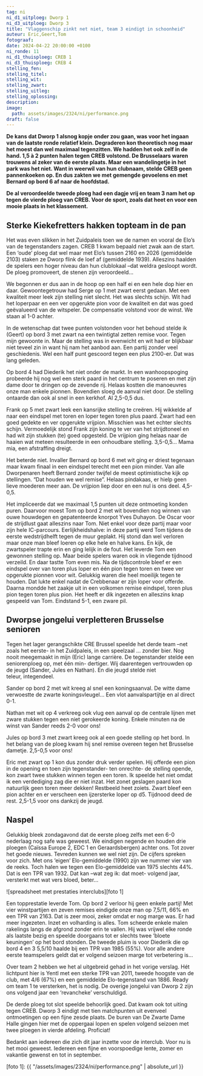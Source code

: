 ```yaml
---
tag: ni
ni_d1_uitploeg: Dworp 1
ni_d3_uitploeg: Dworp 3
title: "Vlaggenschip zinkt net niet, team 3 eindigt in schoonheid"
auteur: Eric,Geert,Tom 
fotograaf: 
date: 2024-04-22 20:00:00 +0100
ni_ronde: 11
ni_d1_thuisploeg: CREB 1
ni_d3_thuisploeg: CREB 4
stelling_fen:
stelling_titel:
stelling_wit:
stelling_zwart:
stelling_uitleg:
stelling_oplossing:
description:
image:
  path: assets/images/2324/ni/performance.png
draft: false
---
```

**De kans dat Dworp 1 alsnog kopje onder zou gaan, was voor het ingaan van de laatste ronde relatief klein. Degraderen kon theoretisch nog maar het moest dan wel maximaal tegenzitten. We hadden het ook zelf in de hand. 1,5 à 2 punten halen tegen CREB volstond. De Brusselaars waren trouwens al zeker van de eerste plaats. Maar een wandelingetje in het park was het niet. Want in weerwil van hun clubnaam, stelde CREB geen pannenkoeken op. En dus zakten we met gemengde gevoelens en met Bernard op bord 6 af naar de hoofdstad.**<!--more-->

**De al veroordeelde tweede ploeg had een dagje vrij en team 3 nam het op tegen de vierde ploeg van CREB. Voor de sport, zoals dat heet en voor een mooie plaats in het klassement.**

## Sterke Kiekefretters hakken topteam in de pan

Het was even slikken in het Zuidpaleis toen we de namen en vooral de Elo’s van de tegenstanders zagen. CREB 1 kwam bepaald niet zwak aan de start. Een ‘oude’ ploeg dat wel maar met Elo’s tussen 2160 en 2026 (gemiddelde 2103) staken ze Dworp flink de loef af (gemiddelde 1939). Alleszins haalden de spelers een hoger niveau dan hun clublokaal –dat weldra gesloopt wordt. De ploeg promoveert, de stenen zijn veroordeeld...

We begonnen er dus aan in de hoop op een half ei en een hele dop hier en daar. Gewoontegetrouw had Serge op 1 met zwart eerst gedaan. Met een kwaliteit meer leek zijn stelling niet slecht. Het was slechts schijn. Wit had het loperpaar en een ver opgerukte pion voor de kwaliteit en dat was goed geëvalueerd van de witspeler. De compensatie volstond voor de winst. We staan al 1-0 achter.

In de wetenschap dat twee punten volstonden voor het behoud stelde ik (Geert) op bord 3 met zwart na een twintigtal zetten remise voor. Tegen mijn gewoonte in. Maar de stelling was in evenwicht en wit had er blijkbaar niet teveel zin in want hij nam het aanbod aan. Een partij zonder veel geschiedenis. Wel een half punt gescoord tegen een plus 2100-er. Dat was lang geleden.

Op bord 4 had Diederik het niet onder de markt. In een wanhoopspoging probeerde hij nog wel een sterk paard in het centrum te poseren en met zijn dame door te dringen op de zevende rij. Helaas kostten die manoeuvres onze man enkele pionnen. Bovendien sloeg de aanval niet door. De stelling ontaarde dan ook al snel in een kerkhof. Al 2,5-0,5 dus.

Frank op 5 met zwart leek een kansrijke stelling te creëren. Hij wikkelde af naar een eindspel met toren en loper tegen toren plus paard. Zwart had een goed gedekte en ver opgerukte vrijpion. Misschien was het echter slechts schijn. Vermoedelijk stond Frank zijn koning te ver van het strijdtoneel en had wit zijn stukken (te) goed opgesteld. De vrijpion ging helaas naar de haaien wat meteen resulteerde in een onhoudbare stelling. 3,5-0,5... Mama mia, een afstraffing dreigt.

Het beterde niet. Invaller Bernard op bord 6 met wit ging er driest tegenaan maar kwam finaal in een eindspel terecht met een pion minder. Van alle Dworpenaren heeft Bernard zonder twijfel de meest optimistische kijk op stellingen. “Dat houden we wel remise”. Helaas pindakaas, er hielp geen lieve moederen meer aan. De vrijpion liep door en een nul is ons deel. 4,5-0,5.

Het impliceerde dat we maximaal 1,5 punten uit deze ontmoeting konden puren. Daarvoor moest Tom op bord 2 met wit bovendien nog winnen van ouwe houwdegen en gepatenteerde knorpot Yves Duhayon. De Oscar voor de strijdlust gaat alleszins naar Tom. Niet enkel voor deze partij maar voor zijn hele IC-parcours. Eerlijkheidshalve: in deze partij werd Tom tijdens de eerste wedstrijdhelft tegen de muur geplakt. Hij stond dan wel verloren maar onze man bleef loeren op elke hele en halve kans. En kijk, de zwartspeler trapte erin en ging lelijk in de fout. Het leverde Tom een gewonnen stelling op. Maar beide spelers waren ook in vliegende tijdnood verzeild. En daar tastte Tom even mis. Na de tijdscontrole bleef er een eindspel over van toren plus loper en één pion tegen toren en twee ver opgerukte pionnen voor wit. Gelukkig waren die heel moeilijk tegen te houden. Dat lukte enkel nadat de Crebbenaar er zijn loper voor offerde. Daarna mondde het zaakje uit in een volkomen remise eindspel, toren plus pion tegen toren plus pion. Het heeft er dik ingezeten en alleszins knap gespeeld van Tom. Eindstand 5-1, een zware pil.

## Dworpse jongelui verpletteren Brusselse senioren

Tegen het lager gerangschikte CRE Brussel speelde het derde team –net zoals het eerste- in het Zuidpaleis, in een speelzaal ... zonder bier. Nog nooit meegemaakt in mijn (Eric) lange carrière. De tegenstander stelde een seniorenploeg op, met één min- dertiger. Wij daarentegen vertrouwden op de jeugd (Sander, Jules en Nathan). En die jeugd stelde niet teleur, integendeel.

Sander op bord 2 met wit kreeg al snel een koningsaanval. De witte dame verwoestte de zwarte koningsvleugel... Een vlot aanvalspartijtje en al direct 0-1.

Nathan met wit op 4 verkreeg ook vlug een aanval op de centrale lijnen met zware stukken tegen een niet gerokeerde koning. Enkele minuten na de winst van Sander reeds 2-0 voor ons! 

Jules op bord 3 met zwart kreeg ook al een goede stelling op het bord. In het belang van de ploeg kwam hij snel remise overeen tegen het Brusselse dametje. 2,5-0,5 voor ons!

Eric met zwart op 1 kon dus zonder druk verder spelen. Hij offerde een pion in de opening en toen zijn tegenstander- ten onrechte- de stelling opende, kon zwart twee stukken winnen tegen een toren. Ik speelde het niet omdat ik een verdediging zag die er niet inzat. Het zonet geslagen paard kon natuurlijk geen toren meer dekken! Restbeeld heet zoiets. Zwart bleef een pion achter en er verscheen een ijzersterke loper op d5. Tijdnood deed de rest. 2,5-1,5 voor ons dankzij de jeugd.

## Naspel

Gelukkig bleek zondagavond dat de eerste ploeg zelfs met een 6-0 nederlaag nog safe was geweest. We eindigen negende en houden drie ploegen (Caïssa Europe 2, EDC 1 en Geraardsbergen) achter ons. Tot zover het goede nieuws. Tevreden kunnen  we wel niet zijn. De cijfers spreken voor zich. Met ons ‘eigen’ Elo-gemiddelde (1990) zijn we nummer vier van de reeks. Toch halen we tegen een Elo-gemiddelde van 1975 slechts 44%. Dat is een TPR van 1932. Dat kan –wat zeg ik: dat moet- volgend jaar, versterkt met wat vers bloed, beter...

![spreadsheet met prestaties interclubs][foto 1]

Een topprestatie leverde Tom. Op bord 2 verloor hij geen enkele partij! Met vier winstpartijen en zeven remises eindigde onze man op 7,5/11, 66% en een TPR van 2163. Dat is zeer mooi, zeker omdat er nog marge was. Er had meer ingezeten. Inzet en volharding is alles. Tom scheerde enkele malen rakelings langs de afgrond zonder erin te vallen. Hij was vrijwel elke ronde als laatste bezig en speelde doorgaans tot er slechts twee ‘bloete keuningen’ op het bord stonden. De tweede pluim is voor Diederik die op bord 4 en 3 5,5/10 haalde bij een TPR van 1985 (55%). Voor alle andere eerste teamspelers geldt dat er volgend seizoen marge tot verbetering is...

Over team 2 hebben we het al uitgebreid gehad in het vorige verslag. Hét lichtpunt hier is Yentl met een sterke TPR van 2011, tweede hoogste van de club, met 4/6 (67%) en een gemiddelde Elo-tegenstand van 1886. Ready om team 1 te versterken, het is nodig. De overige jongelui van Dworp 2 zijn ons volgend jaar een ‘revancheke’ verschuldigd.

De derde ploeg tot slot speelde behoorlijk goed. Dat kwam ook tot uiting tegen CREB. Dworp 3 eindigt met tien matchpunten uit evenveel ontmoetingen op een fijne zesde plaats. De buren van De Zwarte Dame Halle gingen hier met de oppergaai lopen en spelen volgend seizoen met twee ploegen in vierde afdeling. Proficiat!

Bedankt aan iedereen die zich dit jaar inzette voor de interclub. Voor nu is het mooi geweest. Iedereen een fijne en voorspoedige lente, zomer en vakantie gewenst en tot in september.

[foto 1]: {{ "/assets/images/2324/ni/performance.png" | absolute_url }}
